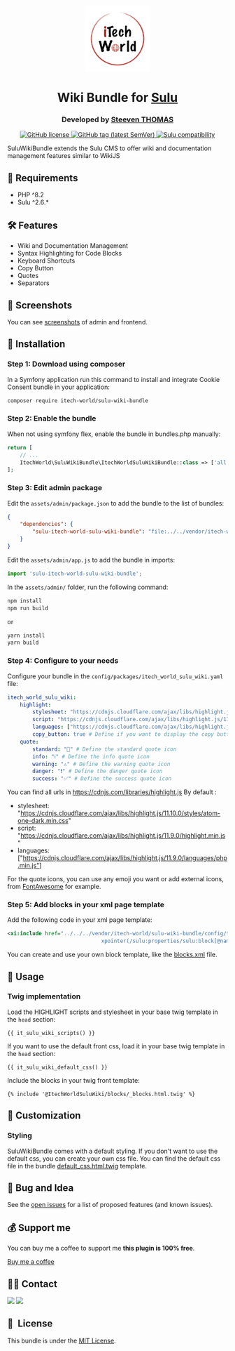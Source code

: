 <div align="center">
    <img width="150" src="./doc/images/logo.png" alt="Itech World logo">
</div>

<h1 align="center">Wiki Bundle for <a href="https://sulu.io" target="_blank">Sulu</a></h1>

<h3 align="center">Developed by <a href="https://github.com/steeven-th" target="_blank">Steeven THOMAS</a></h3>
<p align="center">
    <a href="LICENSE" target="_blank">
        <img src="https://img.shields.io/badge/license-MIT-green" alt="GitHub license">
    </a>
    <a href="https://github.com/steeven-th/SuluWikiBundle/releases" target="_blank">
        <img src="https://img.shields.io/badge/release-v1.0.0-blue" alt="GitHub tag (latest SemVer)">
    </a>
    <a href="https://sulu.io/" target="_blank">
        <img src="https://img.shields.io/badge/sulu_compatibility-%3E=2.6-cyan" alt="Sulu compatibility">
    </a>
</p>
SuluWikiBundle extends the Sulu CMS to offer wiki and documentation management features similar to WikiJS

## 📂 Requirements

* PHP ^8.2
* Sulu ^2.6.*

## 🛠️ Features

* Wiki and Documentation Management
* Syntax Highlighting for Code Blocks
* Keyboard Shortcuts
* Copy Button
* Quotes
* Separators

## 📸 Screenshots
You can see [screenshots](./doc/screenshots.md) of admin and frontend.

## 🚀 Installation

### Step 1: Download using composer
In a Symfony application run this command to install and integrate Cookie Consent bundle in your application:
```bash
composer require itech-world/sulu-wiki-bundle
```

### Step 2: Enable the bundle
When not using symfony flex, enable the bundle in bundles.php manually:
```php
return [
    // ...
    ItechWorld\SuluWikiBundle\ItechWorldSuluWikiBundle::class => ['all' => true],
];
```

### Step 3: Edit admin package
Edit the `assets/admin/package.json` to add the bundle to the list of bundles:
```json
{
    "dependencies": {
        "sulu-itech-world-sulu-wiki-bundle": "file:../../vendor/itech-world/sulu-wiki-bundle/public/js"
    }
}
```

Edit the `assets/admin/app.js` to add the bundle in imports:
```js
import 'sulu-itech-world-sulu-wiki-bundle';
```

In the `assets/admin/` folder, run the following command:
```bash
npm install
npm run build
```

or

```bash
yarn install
yarn build
```

### Step 4: Configure to your needs
Configure your bundle in the `config/packages/itech_world_sulu_wiki.yaml` file:
```yaml
itech_world_sulu_wiki:
    highlight:
        stylesheet: "https://cdnjs.cloudflare.com/ajax/libs/highlight.js/11.10.0/styles/atom-one-dark.min.css" # Define the url of the stylesheet for theme highlight.js, 11.10.0 by default
        script: "https://cdnjs.cloudflare.com/ajax/libs/highlight.js/11.9.0/highlight.min.js'" # Define the url of the script for highlight.js, 11.9.0 by default
        languages: ["https://cdnjs.cloudflare.com/ajax/libs/highlight.js/11.9.0/languages/php.min.js"] # Define the urls of the scripts for the languages you want to use, 11.9.0/languages/php.min.js by default
        copy_button: true # Define if you want to display the copy button, true by default
    quote:
        standard: "💬" # Define the standard quote icon
        info: "ℹ️" # Define the info quote icon
        warning: "⚠️" # Define the warning quote icon
        danger: "❗" # Define the danger quote icon
        success: "✅" # Define the success quote icon
```

You can find all urls in https://cdnjs.com/libraries/highlight.js
By default :
- stylesheet: "https://cdnjs.cloudflare.com/ajax/libs/highlight.js/11.10.0/styles/atom-one-dark.min.css"
- script: "https://cdnjs.cloudflare.com/ajax/libs/highlight.js/11.9.0/highlight.min.js"
- languages: ["https://cdnjs.cloudflare.com/ajax/libs/highlight.js/11.9.0/languages/php.min.js"]

For the quote icons, you can use any emoji you want or add external icons, from [FontAwesome](https://fontawesome.com/) for example.

### Step 5: Add blocks in your xml page template
Add the following code in your xml page template:
```xml
<xi:include href="../../../vendor/itech-world/sulu-wiki-bundle/config/templates/blocks.xml" xpointer="xmlns(sulu=http://schemas.sulu.io/template/template)
                              xpointer(/sulu:properties/sulu:block[@name='wiki_blocks'])"/>
```

You can create and use your own block template, like the [blocks.xml](./config/templates/blocks.xml) file.

## 📖 Usage
### Twig implementation
Load the HIGHLIGHT scripts and stylesheet in your base twig template in the `head` section:
```twig
{{ it_sulu_wiki_scripts() }}
```

If you want to use the default front css, load it in your base twig template in the `head` section:
```twig
{{ it_sulu_wiki_default_css() }}
```

Include the blocks in your twig front template:
```twig
{% include '@ItechWorldSuluWiki/blocks/_blocks.html.twig' %}
```

## 🎨 Customization
### Styling
SuluWikiBundle comes with a default styling. If you don't want to use the default css, you can create your own css file.
You can find the default css file in the bundle [default_css.html.twig](./templates/default_css.html.twig) template.

## 🐛 Bug and Idea

See the [open issues](https://github.com/steeven-th/SuluWikiBundle/issues) for a list of proposed
features (and known issues).

## 💰 Support me

You can buy me a coffee to support me **this plugin is 100% free**.

[Buy me a coffee](https://www.buymeacoffee.com/steeven.th)

## 👨‍💻 Contact

<a href="https://steeven-th.dev"><img src="https://avatars.githubusercontent.com/u/82022828?s=96&v=4" width="48"></a>
<a href="https://x.com/ThomasSteeven2"><img src="https://upload.wikimedia.org/wikipedia/commons/thumb/2/2d/Twitter_X.png/640px-Twitter_X.png" width="48"></a>

## 📘&nbsp; License

This bundle is under the [MIT License](LICENSE).
